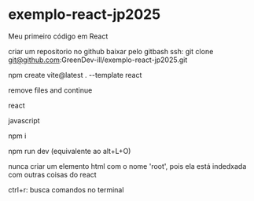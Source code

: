 # exemplo-react-jp2025
Meu primeiro código em React

criar um repositorio no github 
baixar pelo gitbash ssh: git clone git@github.com:GreenDev-ill/exemplo-react-jp2025.git

npm create vite@latest . --template react

remove files and continue

react

javascript

npm i

npm run dev (equivalente ao alt+L+O)

nunca criar um elemento html com o nome 'root', pois ela está indedxada com outras coisas do react

ctrl+r: busca comandos no terminal